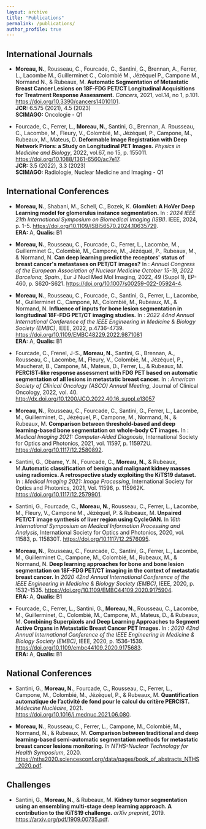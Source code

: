 ```yaml
---
layout: archive
title: "Publications"
permalink: /publications/
author_profile: true
---
```


## International Journals
* **Moreau, N.**, Rousseau, C., Fourcade, C., Santini, G., Brennan, A., Ferrer, L., Lacombe M., Guillerminet C., Colombié M., Jézéquel P., Campone M., Normand N., \& Rubeaux, M. **Automatic Segmentation of Metastatic Breast Cancer Lesions on 18F-FDG PET/CT Longitudinal Acquisitions for Treatment Response Assessment.** *Cancers*, 2021, vol.14, no 1, p.101. <https://doi.org/10.3390/cancers14010101>.  
    **JCR:** 6.575 (2021), 4.5 (2023)  
    **SCIMAGO:** Oncologie - Q1  
    
* Fourcade, C., Ferrer, L., **Moreau, N.**, Santini, G., Brennan, A. Rousseau, C., Lacombe, M., Fleury, V., Colombié, M., Jézéquel, P., Campone, M., Rubeaux, M., Mateus, D. **Deformable Image Registration with Deep Network Priors: a Study on Longitudinal PET Images.** *Physics in Medicine and Biology*, 2022, vol.67, no 15, p. 155011. <https://doi.org/10.1088/1361-6560/ac7e17>.  
    **JCR:** 3.5 (2022), 3.3 (2023)  
    **SCIMAGO:** Radiologie, Nuclear Medicine and Imaging - Q1  

## International Conferences

* **Moreau, N.**, Shabani, M., Schell, C., Bozek, K. **GlomNet: A HoVer Deep Learning model for glomerulus instance segmentation.** In : *2024 IEEE 21th International Symposium on Biomedical Imaging (ISBI)*. IEEE, 2024, p. 1-5. <https://doi.org/10.1109/ISBI56570.2024.10635729>.  
**ERA:** A, **Qualis:** B1  

* **Moreau, N.**, Rousseau, C., Fourcade, C., Ferrer, L., Lacombe, M., Guillerminet C., Colombié, M., Campone, M., Jézéquel, P., Rubeaux, M., \& Normand, N. **Can deep learning predict the receptors' status of breast cancer's metastases on PET/CT images?** In : *Annual Congress of the European Association of Nuclear Medicine October 15-19, 2022 Barcelona, Spain.*, Eur J Nucl Med Mol Imaging, 2022, 49 (Suppl 1), EP-460, p. S620-S621. <https://doi.org/10.1007/s00259-022-05924-4>.
    
* **Moreau, N.**, Rousseau, C., Fourcade, C., Santini, G., Ferrer, L., Lacombe, M., Guillerminet C., Campone, M., Colombié, M., Rubeaux, M., \& Normand, N. **Influence of inputs for bone lesion segmentation in longitudinal 18F-FDG PET/CT imaging studies.** In : *2022 44nd Annual International Conference of the IEEE Engineering in Medicine \& Biology Society (EMBC)*, IEEE, 2022, p.4736-4739. <https://doi.org/10.1109/EMBC48229.2022.9871081>  
**ERA:** A, **Qualis:** B1
    
* Fourcade, C., Frenel, J-S., **Moreau, N.**, Santini, G., Brennan, A., Rousseau, C., Lacombe, M., Fleury, V., Colombié, M., Jézéquel, P., Maucherat, B., Campone, M., Mateus, D., Ferrer, L., \& Rubeaux, M. **PERCIST-like response assessment with FDG PET based on automatic segmentation of all lesions in metastatic breast cancer.** In : *American Society of Clinical Oncology (ASCO) Annual Meeting*, Journal of Clinical Oncology, 2022, vol. 40. <http://dx.doi.org/10.1200/JCO.2022.40.16_suppl.e13057>
        
* **Moreau, N.**, Rousseau, C., Fourcade, C., Santini, G., Ferrer, L., Lacombe, M., Guillerminet, C., Jézéquel, P., Campone, M., Normand, N., \& Rubeaux, M. **Comparison between threshold-based and deep learning-based bone segmentation on whole-body CT images.** In : *Medical Imaging 2021: Computer-Aided Diagnosis*, International Society for Optics and Photonics, 2021, vol. 11597, p. 115972U. <https://doi.org/10.1117/12.2580892>.
 
* Santini, G., Obame, Y. N., Fourcade, C., **Moreau, N.**, \& Rubeaux, M.**Automatic classification of benign and malignant kidney masses using radiomics. A retrospective study exploiting the KiTS19 dataset.** In : *Medical Imaging 2021: Image Processing*, International Society for Optics and Photonics, 2021,  Vol. 11596, p. 115962K. <https://doi.org/10.1117/12.2579901>.

* Santini, G., Fourcade, C., **Moreau, N.**, Rousseau, C., Ferrer, L., Lacombe, M., Fleury, V., Campone M., Jézéquel, P. \& Rubeaux, M. **Unpaired PET/CT image synthesis of liver region using CycleGAN.** In *16th International Symposium on Medical Information Processing and Analysis*,  International Society for Optics and Photonics, 2020, vol. 11583, p. 115830T. <https://doi.org/10.1117/12.2576095>.

* **Moreau, N.**, Rousseau, C., Fourcade, C., Santini, G., Ferrer, L., Lacombe, M., Guillerminet C., Campone, M., Colombié, M., Rubeaux, M., \& Normand, N. **Deep learning approaches for bone and bone lesion segmentation on 18F-FDG PET/CT imaging in the context of metastatic breast cancer.** In *2020 42nd Annual International Conference of the IEEE Engineering in Medicine \& Biology Society (EMBC)*,  IEEE, 2020, p. 1532-1535. <https://doi.org/10.1109/EMBC44109.2020.9175904>.  
**ERA:** A, **Qualis:** B1
 
* Fourcade, C., Ferrer, L., Santini, G., **Moreau, N.**, Rousseau, C., Lacombe, M., Guillerminet, C., Colombié, M., Campone, M., Mateus, D., \& Rubeaux, M. **Combining Superpixels and Deep Learning Approaches to Segment Active Organs in Metastatic Breast Cancer PET Images.** In : *2020 42nd Annual International Conference of the IEEE Engineering in Medicine \& Biology Society (EMBC)*, IEEE, 2020, p. 1536-1539. <https://doi.org/10.1109/embc44109.2020.9175683>.  
**ERA:** A, **Qualis:** B1


## National Conferences
* Santini, G., **Moreau, N.**, Fourcade, C., Rousseau, C., Ferrer, L., Campone, M.,
    Colombié, M., Jézéquel, P., \& Rubeaux, M. **Quantification automatique
    de l’activité de fond pour le calcul du critère PERCIST.** *Médecine Nucléaire*, 2021. <https://doi.org/10.1016/j.mednuc.2021.06.080>.
    
* **Moreau, N.**, Rousseau, C., Ferrer, L., Campone, M., Colombié, M., Normand, N., \& Rubeaux, M. **Comparison between traditional and deep learning-based semi-automatic segmentation methods for metastatic breast cancer lesions monitoring.** *In NTHS-Nuclear Technology for Health Symposium*, 2020. <https://nths2020.sciencesconf.org/data/pages/book_of_abstracts_NTHS_2020.pdf>.

## Challenges

* Santini, G., **Moreau, N.**, \& Rubeaux, M. **Kidney tumor segmentation using an ensembling multi-stage deep learning approach. A contribution to the KiTS19 challenge.** *arXiv preprint*, 2019. <https://arxiv.org/pdf/1909.00735.pdf>. 
